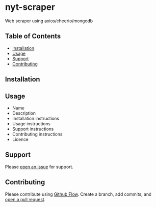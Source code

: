 # nyt-scraper
Web scraper using axios/cheerio/mongodb


## Table of Contents

- [Installation](#installation)
- [Usage](#usage)
- [Support](#support)
- [Contributing](#contributing)

## Installation


## Usage

- Name
- Description
- Installation instructions
- Usage instructions
- Support instructions
- Contributing instructions
- Licence

## Support

Please [open an issue](https://github.com/fraction/readme-boilerplate/issues/new) for support.

## Contributing

Please contribute using [Github Flow](https://guides.github.com/introduction/flow/). Create a branch, add commits, and [open a pull request](https://github.com/fraction/readme-boilerplate/compare/).
